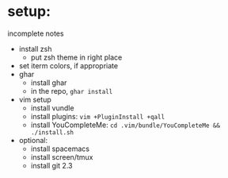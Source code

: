 # setup:

incomplete notes

- install zsh
  - put zsh theme in right place
- set iterm colors, if appropriate
- ghar
  - install ghar
  - in the repo, `ghar install`
- vim setup
  - install vundle
  - install plugins: `vim +PluginInstall +qall`
  - install YouCompleteMe: `cd .vim/bundle/YouCompleteMe && ./install.sh`
- optional:
  - install spacemacs
  - install screen/tmux
  - install git 2.3
